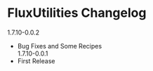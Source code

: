 # FluxUtilities Changelog

1.7.10-0.0.2
* Bug Fixes and Some Recipes  
1.7.10-0.0.1  
* First Release  